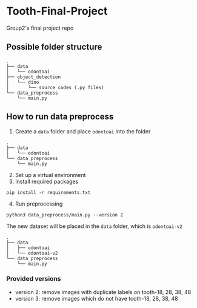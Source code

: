 # Tooth-Final-Project
Group2's final project repo

## Possible folder structure
```
.
├── data
│   └── odontoai
├── object_detection
│   └── dino
│       └── source codes (.py files)
└── data_preprocess
    └── main.py
```

## How to run data preprocess
1. Create a `data` folder and place `odontoai` into the folder
```
.
├── data
│   └── odontoai
└── data_preprocess
    └── main.py
```
2. Set up a virtual environment
3. Install required packages
```
pip install -r requirements.txt
```
4. Run preprocessing
```
python3 data_preprocess/main.py --version 2
```

The new dataset will be placed in the `data` folder, which is `odontoai-v2`
```
.
├── data
│   ├── odontoai
│   └── odontoai-v2
└── data_preprocess
    └── main.py
```

### Provided versions
- version 2: remove images with duplicate labels on tooth-18, 28, 38, 48
- version 3: remove images which do not have tooth-18, 28, 38, 48